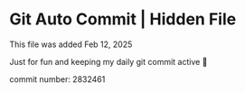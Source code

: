 # Git Auto Commit | Hidden File

This file was added Feb 12, 2025

Just for fun and keeping my daily git commit active 🤪

commit number: 2832461
